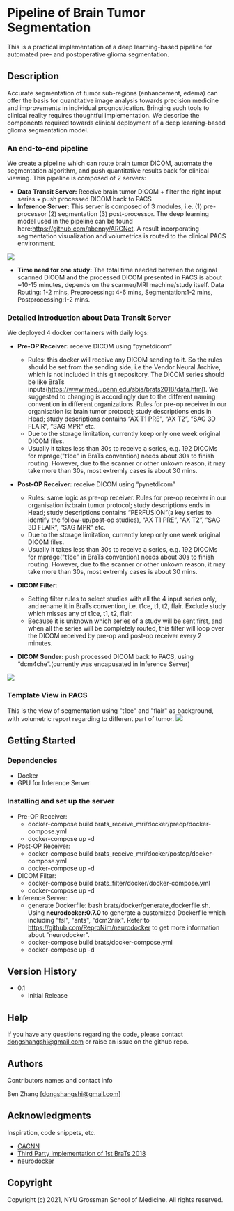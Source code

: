 # Pipeline of Brain Tumor Segmentation

This is a practical implementation of a deep learning-based pipeline for automated pre- and postoperative glioma segmentation. 

## Description
Accurate segmentation of tumor sub-regions (enhancement, edema) can offer the basis for quantitative image analysis towards precision medicine and improvements in individual prognostication. Bringing such tools to clinical reality requires thoughtful implementation. We describe the components required towards clinical deployment of a deep learning-based glioma segmentation model.

### An end-to-end pipeline
We create a pipeline which can route brain tumor DICOM, automate the segmentation algorithm, and push quantitative results back for clinical viewing. This pipeline is composed of 2 servers:
* **Data Transit Server:**
Receive brain tumor DICOM + filter the right input series + push processed DICOM back to PACS
* **Inference Server:**
This server is composed of 3 modules, i.e. (1) pre-processor (2) segmentation (3) post-processor. The deep learning model used in the pipeline can be found here:https://github.com/abenpy/ARCNet. A result incorporating segmentation visualization and volumetrics is routed to the clinical PACS environment.

![](https://github.com/abenpy/BRATS_pipeline/blob/master/png/pipeline-1.png?raw=true)
* **Time need for one study:** 
The total time needed between the original scanned DICOM and the processed DICOM presented in PACS is about ~10-15 minutes, depends on the scanner/MRI machine/study itself. Data Routing: 1-2 mins, Preprocessing: 4-6 mins, Segmentation:1-2 mins, Postprocessing:1-2 mins.

### Detailed introduction about Data Transit Server
We deployed 4 docker containers with daily logs: 
* **Pre-OP Receiver:** receive DICOM using “pynetdicom”
    * Rules: this docker will receive any DICOM sending to it. So the rules should be set from the sending side, i.e the Vendor Neural Archive, which is not included in this git repository. The DICOM series should be like BraTs inputs(https://www.med.upenn.edu/sbia/brats2018/data.html). We suggested to changing is accordingly due to the different naming convention in different organizations. Rules for pre-op receiver in our organisation is: brain tumor protocol; study descriptions ends in Head; study descriptions contains “AX T1 PRE”, “AX T2”, ”SAG 3D FLAIR”, ”SAG MPR” etc.
    * Due to the storage limitation, currently keep only one week original DICOM files.
    * Usually it takes less than 30s to receive a series, e.g. 192 DICOMs for mprage("t1ce" in BraTs convention) needs about 30s to finish routing. However, due to the scanner or other unkown reason, it may take more than 30s, most extremly cases is about 30 mins. 
    
* **Post-OP Receiver:** receive DICOM using “pynetdicom”
    * Rules: same logic as pre-op receiver. Rules for pre-op receiver in our organisation is:brain tumor protocol; study descriptions ends in Head; study descriptions contains “PERFUSION”(a key series to identify the follow-up/post-op studies), “AX T1 PRE”, “AX T2”, ”SAG 3D FLAIR”, ”SAG MPR” etc.
    * Due to the storage limitation, currently keep only one week original DICOM files.
    * Usually it takes less than 30s to receive a series, e.g. 192 DICOMs for mprage("t1ce" in BraTs convention) needs about 30s to finish routing. However, due to the scanner or other unkown reason, it may take more than 30s, most extremly cases is about 30 mins. 
    
* **DICOM Filter:** 
    * Setting filter rules to select studies with all the 4 input series only, and rename it in BraTs convention, i.e. t1ce, t1, t2, flair. Exclude study which misses any of t1ce, t1, t2, flair.
    * Because it is unknown which series of a study will be sent first, and when all the series will be completely routed, this filter will loop over the DICOM received by pre-op and post-op receiver every 2 minutes.

* **DICOM Sender:** push processed DICOM back to PACS, using “dcm4che”.(currently was encapusated in Inference Server)

![](https://github.com/abenpy/BRATS_pipeline/blob/master/png/pipeline-2.png?raw=true)

### Template View in PACS
This is the view of segmentation using "t1ce" and "flair" as background, with volumetric report regarding to different part of tumor.
![](https://github.com/abenpy/BRATS_pipeline/blob/master/png/presentcase-1.png?raw=true)

## Getting Started

### Dependencies

* Docker
* GPU for Inference Server

### Installing and set up the server

* Pre-OP Receiver: 
    * docker-compose build brats_receive_mri/docker/preop/docker-compose.yml
    * docker-compose up -d
* Post-OP Receiver: 
    * docker-compose build brats_receive_mri/docker/postop/docker-compose.yml
    * docker-compose up -d
* DICOM Filter: 
    * docker-compose build brats_filter/docker/docker-compose.yml
    * docker-compose up -d
* Inference Server:
    * generate Dockerfile: bash brats/docker/generate_dockerfile.sh. Using **neurodocker:0.7.0** to generate a customized Dockerfile which including "fsl", "ants", "dcm2niix". Refer to https://github.com/ReproNim/neurodocker to get more information about "neurodocker".
    * docker-compose build brats/docker-compose.yml
    * docker-compose up -d

## Version History

* 0.1
    * Initial Release

## Help

If you have any questions regarding the code, please contact dongshangshi@gmail.com or raise an issue on the github repo.

## Authors

Contributors names and contact info

Ben Zhang [dongshangshi@gmail.com]

## Acknowledgments

Inspiration, code snippets, etc.
* [CACNN](https://github.com/taigw/brats17)
* [Third Party implementation of 1st BraTs 2018](https://github.com/black0017/MedicalZooPytorch)
* [neurodocker](https://github.com/ReproNim/neurodocker)

## Copyright
Copyright (c) 2021, NYU Grossman School of Medicine. All rights reserved.
